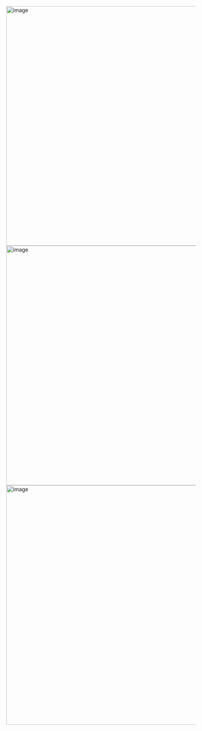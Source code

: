 <img width="637" alt="image" src="https://github.com/user-attachments/assets/b5e81fd9-2abd-4de6-a56f-b3bd168cf7c8" />

<img width="637" alt="image" src="https://github.com/user-attachments/assets/20e46c1d-ec9f-4982-a404-e1b82ced4ba1" />

<img width="637" alt="image" src="https://github.com/user-attachments/assets/ff2ce2b0-4206-46ce-b26e-dcfa66964bc1" />
